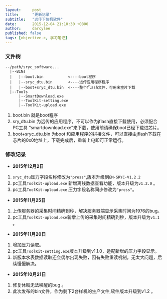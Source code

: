 ```yaml
---
layout:     post
title:      "更新记录"
subtitle:   "远传下位机软件"
date:       2015-12-04 21:10:30 +0800
author:     darcylee
published: false
tags: [objective-c, 学习笔记]
---
```


### 文件树
```
--/path/sryc_software...
  |--BINs
  |   |--boot.bin           <----boot程序
  |   |--sryc_dtu.bin       <----远传应用程序程序
  |   |--boot+sryc_dtu.bin  <----整个flash文件，可用来空片下载
  |--Tools
      |--SmartDownload.exe
      |--ToolKit-setting.exe
      |--ToolKit-upload.exe
```
1. boot.bin 就是boot程序
2. sry_dtu.bin 为远传的应用程序，不可以作为jflash直接下载使用，必须配合PC工具 “smartdownload.exe”来下载，使用前请确保boot已经下载进芯片。
3. boot+sryc_dtu.bin 为boot 和应用程序的拼接文件，可以直接由jflash下载在芯片的0x0地址上，下载完成后，重新上电即可正常运行。

### 修改记录

* **2015年12月2日**
1. `sryc_dtu`压力字段名称修改为`"press"`,版本升级到`EM-SRYC-V1.2.2`
1. pc工具`ToolKit-upload.exe` 新增离线数据查看功能，版本升级为`v1.2.0` 。
2. pc工具`ToolKit-upload.exe` 压力字段名称同步修改为`"press"`。

* **2015年11月25日**
1. 上传服务器的采集时间精确到秒，解决服务器端显示采集时间为1976的bug。
2. pc工具`ToolKit-upload.exe`新增上传的采集时间精确到秒，版本升级为`v1.1` 。

* **2015年11月20日**
1. 增加压力读取。
2. pc工具`ToolKit-setting.exe`版本升级到v1.1.0，适配新增的压力字段显示。
3. 新版本水表数据读取还会偶尔出现失败，因有失败重读机制，无太大问题，后续慢慢解决。

* **2015年10月21日**
1. 修复休眠无法唤醒的bug 。
2. 此次发布的bin文件，作为剩下2台样机的生产文件,软件版本升级到v1.2 。